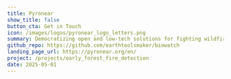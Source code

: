 ```yaml
---
title: Pyronear
show_title: false
button_cta: Get in Touch
icon: /images/logos/pyronear_logo_letters.png
summary: Democratizing open and low-tech solutions for fighting wildfires. An early detection solution that is open source, efficient, automatic, energy-efficient, economical and modular.
github_repo: https://github.com/earthtoolsmaker/biowatch
landing_page_url: https://pyronear.org/en/
project: /projects/early_forest_fire_detection
date: 2025-05-01
---
```


